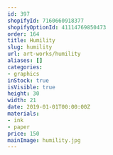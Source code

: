 ```yaml
---
id: 397
shopifyId: 7160660918377
shopifyOptionId: 41114769850473
order: 164
title: Humility
slug: humility
url: art-works/humility
aliases: []
categories:
- graphics
inStock: true
isVisible: true
height: 30
width: 21
date: 2019-01-01T00:00:00Z
materials:
- ink
- paper
price: 150
mainImage: humility.jpg
---
```

